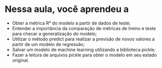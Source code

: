 # Nessa aula, você aprendeu a

- Obter a métrica R² do modelo a partir de dados de teste;
- Entender a importância da comparação de métricas de treino e teste para checar a generalização do modelo;
- Utilizar o método predict para realizar a previsão de novos valores a partir de um modelo de regressão;
- Salvar um modelo de machine learning utilizando a biblioteca pickle;
- Fazer a leitura de arquivos pickle para obter o modelo em seu estado original.
